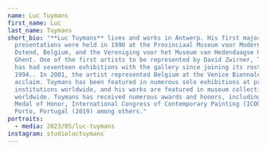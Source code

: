 ```yaml
---
name: Luc Tuymans
first_name: Luc
last_name: Tuymans
short_bio: "**Luc Tuymans** lives and works in Antwerp. His first major museum
  presentations were held in 1990 at the Provinciaal Museum voor Moderne Kunst,
  Ostend, Belgium, and the Vereniging voor het Museum van Hedendaagse Kunst,
  Ghent. One of the first artists to be represented by David Zwirner, Tuymans
  has had seventeen exhibitions with the gallery since joining its roster in
  1994.. In 2001, the artist represented Belgium at the Venice Biennale to great
  acclaim. Tuymans has been featured in numerous solo exhibitions at prestigious
  institutions worldwide, and his works are featured in museum collections
  worldwide. Tuymans has received numerous awards and honors, including the
  Medal of Honor, International Congress of Contemporary Painting (ICOCEP),
  Porto, Portugal (2019) among others."
portraits:
  - media: 2023/05/luc-tuymans
instagram: studioluctuymans
---
```


